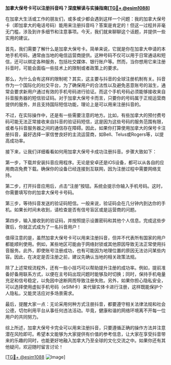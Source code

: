 **加拿大保号卡可以注册抖音吗？深度解读与实操指南[[TG💪+ @esim1088](https://t.me/s/esim1088)]**

在加拿大生活或工作的朋友们，或多或少都会遇到这样一个问题：我的加拿大保号卡（即加拿大的电话号码）能用来注册抖音吗？答案是肯定的！但这一过程并非毫无门槛，涉及到许多细节和注意事项。今天，我们就来聊聊这个话题，并提供一些实用的建议。

首先，我们需要了解什么是加拿大保号卡。简单来说，它就是你在加拿大申请的本地手机号码，通常由当地的电信运营商提供。这种号码不仅可以用于日常通话和短信，还可以绑定各种服务，包括社交媒体、银行账户等。然而，当你想用它来注册抖音时，可能会面临一些技术上的限制或者政策上的要求。

那么，为什么会有这样的限制呢？其实，这主要与抖音的全球注册机制有关。抖音作为一个国际化的社交平台，为了确保用户的合法性以及避免恶意账号的滋生，通常会要求新用户通过有效的手机号码进行验证。而这个手机号码必须能够接收来自抖音服务器的短信验证码。对于加拿大保号卡而言，只要你的号码属于正规运营商提供的服务，并且支持国际短信功能，理论上是可以用来注册抖音的。

不过，在实际操作中，还是有一些需要注意的地方。比如，有些加拿大的预付费号码可能无法正常接收来自抖音的验证码短信，这是因为这些号码的服务范围有限，或者与抖音服务器之间的通信存在障碍。因此，如果你打算使用加拿大的保号卡注册抖音，最好选择一家信誉良好的主流运营商，如Bell、Telus或Rogers等，以提高成功率。

接下来，让我们详细看看如何用加拿大保号卡成功注册抖音。步骤大致如下：

第一步，下载并安装抖音应用程序。无论是安卓还是iOS设备，都可以从各自的应用商店免费下载。确保你的设备已经连接到互联网，因为注册过程中需要网络支持。

第二步，打开抖音应用后，点击“注册”按钮。系统会提示你输入手机号码。这时，你需要填写你的加拿大保号卡号码。

第三步，等待抖音发送的验证码短信。一般来说，验证码会在几分钟内到达你的手机。如果长时间未收到，请检查是否有信号盲区或是运营商的问题。

第四步，输入接收到的验证码，并按照提示设置密码和其他个人信息。完成这些步骤后，你就正式成为了一名抖音用户！

值得注意的是，虽然加拿大保号卡可以用来注册抖音，但并不代表所有国家的用户都能顺利使用。例如，某些地区可能由于网络封锁或其他原因导致无法正常使用抖音服务。此外，即使账号注册成功，也有可能因为地理位置的原因无法访问某些内容。因此，在决定是否注册之前，建议先确认当地的相关政策法规。

除了上述常规流程外，还有一些小技巧可以帮助提升注册的成功率。例如，提前准备好备用联系方式，以便在主号码出现问题时能够及时切换；同时，保持手机电量充足和信号稳定，以免因中途断网而导致注册失败。另外，如果你担心隐私安全，可以选择使用虚拟手机号码（eSIM卡）来代替实体卡进行注册，这样既能保护个人隐私，又能灵活应对多场景需求。

最后，提醒大家一点：无论采用何种方式注册抖音，都要遵守相关法律法规和社会公德，切勿利用平台从事任何违法活动。毕竟，健康和谐的网络环境离不开每一位用户的共同努力。

综上所述，加拿大保号卡完全可以用来注册抖音，只要遵循正确的操作方法并注意潜在风险即可。希望本文能够为大家提供有价值的参考信息，让大家在享受抖音带来的乐趣的同时，也能更好地融入加拿大乃至全球的文化交流之中。如果你还有其他疑问，欢迎随时留言讨论！

[[TG💪+ @esim1088](https://t.me/s/esim1088) ![Image](https://i.postimg.cc/4NQfJmqS/Snipaste-2025-05-13-00-14-12.png)]
